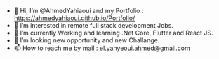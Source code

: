 - 👋 Hi, I’m @AhmedYahiaoui and my Portfolio : https://ahmedyahiaoui.github.io/Portfolio/
- 👀 I’m interested in remote full stack development Jobs.
- 🌱 I’m currently Working and learning .Net Core, Flutter and React JS.
- 💞️ I’m looking new opportunity and new Challange.
- 📫 How to reach me by mail : el.yahyeoui.ahmed@gmail.com

<!---
AhmedYahiaoui/AhmedYahiaoui is a ✨ special ✨ repository because its `README.md` (this file) appears on your GitHub profile.
You can click the Preview link to take a look at your changes.
--->
